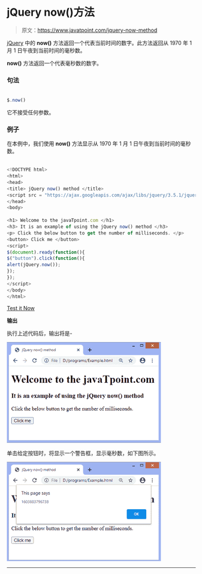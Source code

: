 # jQuery now()方法

> 原文：<https://www.javatpoint.com/jquery-now-method>

[jQuery](https://www.javatpoint.com/jquery-tutorial) 中的 **now()** 方法返回一个代表当前时间的数字。此方法返回从 1970 年 1 月 1 日午夜到当前时间的毫秒数。

**now()** 方法返回一个代表毫秒数的数字。

### 句法

```js

$.now()

```

它不接受任何参数。

### 例子

在本例中，我们使用 **now()** 方法显示从 1970 年 1 月 1 日午夜到当前时间的毫秒数。

```js

<!DOCTYPE html>
<html>
<head>
<title> jQuery now() method </title>
<script src = "https://ajax.googleapis.com/ajax/libs/jquery/3.5.1/jquery.min.js"> </script>
</head>
<body>

<h1> Welcome to the javaTpoint.com </h1>
<h3> It is an example of using the jQuery now() method </h3>
<p> Click the below button to get the number of milliseconds. </p>
<button> Click me </button>
<script>
$(document).ready(function(){
$("button").click(function(){
alert(jQuery.now());
});
});
</script>
</body>
</html>

```

[Test it Now](https://www.javatpoint.com/oprweb/test.jsp?filename=jquery-now-method1)

**输出**

执行上述代码后，输出将是-

![jQuery now() method](img/f3c95051601c7431096e5fd22c14c36b.png)

单击给定按钮时，将显示一个警告框，显示毫秒数，如下图所示。

![jQuery now() method](img/971f0257d4431c17f564a0046e440c33.png)

* * *
